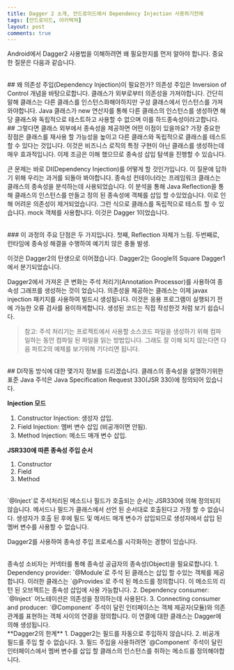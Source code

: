 ```yaml
---
title: Dagger 2 소개, 안드로이드에서 Dependency Injection 사용하기전에
tags: [안드로이드, 아키텍쳐]
layout: post
comments: true
---
```


Android에서 Dagger2 사용법을 이해하려면 왜 필요한지를 먼저 알아야 합니다. 중요한 질문은 다음과 같습니다.


<br>
## 왜 의존성 주입(Dependency Injection)이 필요한가?
의존성 주입은 Inversion of Control 개념을 바탕으로합니다. 클래스가 외부로부터 의존성을 가져야합니다. 간단히 말해 클래스는 다른 클래스를 인스턴스화해야하지만 구성 클래스에서 인스턴스를 가져와야합니다. Java 클래스가 new 연산자를 통해 다른 클래스의 인스턴스를 생성하면 해당 클래스와 독립적으로 테스트하고 사용할 수 없으며 이를 하드종속성이라고합니다.  

<br>
## 그렇다면 클래스 외부에서 종속성을 제공하면 어떤 이점이 있을까요?
가장 중요한 장점은 클래스를 재사용 할 가능성을 높이고 다른 클래스와 독립적으로 클래스를 테스트 할 수 있다는 것입니다. 이것은 비즈니스 로직의 특정 구현이 아닌 클래스를 생성하는데 매우 효과적입니다. 이제 조금은 이해 했으므로 종속성 삽입 탐색을 진행할 수 있습니다.  

큰 문제는 바로 DI(Dependency Injection)를 어떻게 할 것인가입니다.
이 질문에 답하기 위해 우리는 과거를 되돌아 봐야합니다. 종속성 컨테이너라는 프레임워크 클래스는 클래스의 종속성을 분석하는데 사용되었습니다. 이 분석을 통해 Java Reflection을 통해 클래스의 인스턴스를 만들고 정의 된 종속성에 객체를 삽입 할 수있었습니다. 이로 인해 어려운 의존성이 제거되었습니다. 그런 식으로 클래스를 독립적으로 테스트 할 수 있습니다. mock 객체를 사용합니다. 이것은 Dagger 1이었습니다.

<br>
### 이 과정의 주요 단점은 두 가지입니다.
첫째, Reflection 자체가 느림.  
두번째로, 런타임에 종속성 해결을 수행하여 예기치 않은 충돌 발생.  

이것은 Dagger2의 탄생으로 이어졌습니다. Dagger2는 Google의 Square Dagger1에서 분기되었습니다.

Dagger2에서 가져온 큰 변화는 주석 처리기(Annotation Processor)를 사용하여 종속성 그래프를 생성하는 것이 었습니다. 의존성을 제공하는 클래스는 이제 javax injection 패키지를 사용하여 빌드시 생성됩니다. 이것은 응용 프로그램이 실행되기 전에 가능한 오류 검사를 용이하게합니다. 생성된 코드는 직접 작성한것 처럼 보기 쉽습니다.  

>참고: 주석 처리기는 프로젝트에서 사용할 소스코드 파일을 생성하기 위해 컴파일하는 동안 컴파일 된 파일을 읽는 방법입니다.
그래도 잘 이해 되지 않는다면 다음 파트2의 예제를 보기위해 기다리면 됩니다.

<br>
## DI작동 방식에 대한 몇가지 정보를 드리겠습니다.
클래스의 종속성을 설명하기위한 표준 Java 주석은 Java Specification Request 330(JSR 330)에 정의되어 있습니다.

**Injection 모드**
1. Constructor Injection: 생성자 삽입.
2. Field Injection: 멤버 변수 삽입 (비공개이면 안됨).
3. Method Injection: 메소드 매개 변수 삽입.  

**JSR330에 따른 종속성 주입 순서**
1. Constructor
2. Field
3. Method


<br>
`@Inject`로 주석처리된 메소드나 필드가 호출되는 순서는 JSR330에 의해 정의되지 않습니다. 메서드나 필드가 클래스에서 선언 된 순서대로 호출된다고 가정 할 수 없습니다. 생성자가 호출 된 후에 필드 및 메서드 매개 변수가 삽입되므로 생성자에서 삽입 된 멤버 변수를 사용할 수 없습니다.

Dagger2를 사용하여 종속성 주입 프로세스를 시각화하는 경향이 있습니다.

<br>
종속성 소비자는 커넥터를 통해 종속성 공급자의 종속성(Object)을 필요로합니다.
1. Dependency provider: `@Module`로 주석 된 클래스는 삽입 할 수있는 객체를 제공합니다. 이러한 클래스는 `@Provides`로 주석 된 메소드를 정의합니다. 이 메소드의 리턴 된 오브젝트는 종속성 삽입에 사용 가능합니다.
2. Dependency consumer: `@Inject` 어노테이션은 의존성을 정의하는데 사용된다.
3. Connecting consumer and producer: `@Component` 주석이 달린 인터페이스는 객체 제공자(모듈)와 의존 관계를 표현하는 객체 사이의 연결을 정의합니다. 이 연결에 대한 클래스는 Dagger에 의해 생성됩니다.  


<br>
**Dagger2의 한계**
1. Dagger2는 필드를 자동으로 주입하지 않습니다.
2. 비공개 필드를 주입 할 수 없습니다.
3. 필드 주입을 사용하려면 `@Component` 주석이 달린 인터페이스에서 멤버 변수를 삽입 할 클래스의 인스턴스를 취하는 메소드를 정의해야합니다.

